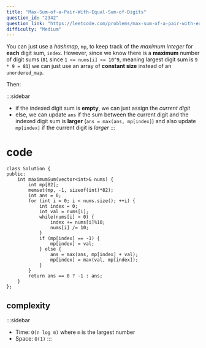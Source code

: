 ```yaml
---
title: "Max-Sum-of-a-Pair-With-Equal-Sum-of-Digits"
question_id: "2342"
question_link: "https://leetcode.com/problems/max-sum-of-a-pair-with-equal-sum-of-digits/"
difficulty: "Medium"
---
```


You can just use a *hashmap*, `mp`, to keep track of the *maximum integer* for **each** digit sum, `index`.
However, since we know there is a **maximum** number of digit sums (`81` since `1 <= nums[i] <= 10^9`, meaning largest digit sum is `9 * 9 = 81`)
we can just use an array of **constant size** instead of an `unordered_map`.

Then:

:::sidebar
- if the indexed digit sum is **empty**, we can just assign the *current digit*
- else, we can update `ans` if the sum between the current digit and the indexed digit sum is **larger** (`ans = max(ans, mp[index]`) and also update `mp[index]` if the current digit is *larger*
:::

# cod<span>e</span>

```{.cpp}
class Solution {
public:
    int maximumSum(vector<int>& nums) {
        int mp[82];
        memset(mp, -1, sizeof(int)*82);
        int ans = 0; 
        for (int i = 0; i < nums.size(); ++i) {
            int index = 0;
            int val = nums[i];
            while(nums[i] > 0) {
                index += nums[i]%10;
                nums[i] /= 10;
            }
            if (mp[index] == -1) {
                mp[index] = val;
            } else {
                ans = max(ans, mp[index] + val);
                mp[index] = max(val, mp[index]);
            }
        }
        return ans == 0 ? -1 : ans;
    }
};
```

## complexit<span>y</span>

:::sidebar
- Time: `O(n log m)` where `m` is the largest number
- Space: `O(1)`
:::
